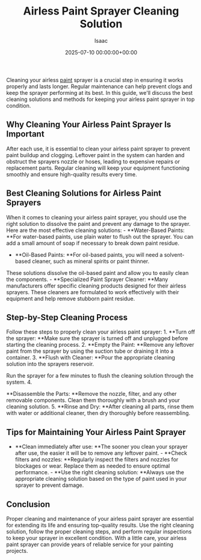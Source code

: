 ﻿---
title: Airless Paint Sprayer Cleaning Solution
description: Cleaning your airless paint sprayer is a crucial step in ensuring it works properly and lasts longer. Regular maintenance can help prevent clogs and keep the...
slug: /airless-paint-sprayer-cleaning-solution/
date: 2025-07-10 00:00:00+00:00
lastmod: 2025-07-10 00:00:00+03:00
author: Isaac
categories:
- Guide
tags:
- guide
- airle
- paint
layout: post
---

Cleaning your airless [paint](https://pestpolicy.com/airless-paint-sprayer-tips/) sprayer is a crucial step in ensuring it works properly and lasts longer. Regular maintenance can help prevent clogs and keep the sprayer performing at its best. In this guide, we'll discuss the best cleaning solutions and methods for keeping your airless paint sprayer in top condition.

##  Why Cleaning Your Airless Paint Sprayer Is Important

After each use, it is essential to clean your airless paint sprayer to prevent paint buildup and clogging. Leftover paint in the system can harden and obstruct the sprayers nozzle or hoses, leading to expensive repairs or replacement parts. Regular cleaning will keep your equipment functioning smoothly and ensure high-quality results every time.

##  Best Cleaning Solutions for Airless Paint Sprayers

When it comes to cleaning your airless paint sprayer, you should use the right solution to dissolve the paint and prevent any damage to the sprayer. Here are the most effective cleaning solutions: - **Water-Based Paints: **For water-based paints, use plain water to flush out the sprayer. You can add a small amount of soap if necessary to break down paint residue.

- **Oil-Based Paints: **For oil-based paints, you will need a solvent-based cleaner, such as mineral spirits or paint thinner.

These solutions dissolve the oil-based paint and allow you to easily clean the components. - **Specialized Paint Sprayer Cleaner: **Many manufacturers offer specific cleaning products designed for their airless sprayers. These cleaners are formulated to work effectively with their equipment and help remove stubborn paint residue.

##  Step-by-Step Cleaning Process

Follow these steps to properly clean your airless paint sprayer: 1. **Turn off the sprayer: **Make sure the sprayer is turned off and unplugged before starting the cleaning process. 2. **Empty the Paint: **Remove any leftover paint from the sprayer by using the suction tube or draining it into a container. 3. **Flush with Cleaner: **Pour the appropriate cleaning solution into the sprayers reservoir.

Run the sprayer for a few minutes to flush the cleaning solution through the system. 4.

**Disassemble the Parts: **Remove the nozzle, filter, and any other removable components. Clean them thoroughly with a brush and your cleaning solution. 5. **Rinse and Dry: **After cleaning all parts, rinse them with water or additional cleaner, then dry thoroughly before reassembling.

##  Tips for Maintaining Your Airless Paint Sprayer

- **Clean immediately after use: **The sooner you clean your sprayer after use, the easier it will be to remove any leftover paint. - **Check filters and nozzles: **Regularly inspect the filters and nozzles for blockages or wear. Replace them as needed to ensure optimal performance. - **Use the right cleaning solution: **Always use the appropriate cleaning solution based on the type of paint used in your sprayer to prevent damage.

##  Conclusion

Proper cleaning and maintenance of your airless paint sprayer are essential for extending its life and ensuring top-quality results. Use the right cleaning solution, follow the proper cleaning steps, and perform regular inspections to keep your sprayer in excellent condition. With a little care, your airless paint sprayer can provide years of reliable service for your painting projects.

